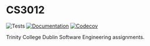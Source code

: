 # CS3012
![Tests](https://github.com/devplayer0/cs3012/workflows/Tests/badge.svg)
[![Documentation](https://github.com/devplayer0/cs3012/workflows/Documentation/badge.svg)](https://devplayer0.github.io/cs3012/)
[![Codecov](https://codecov.io/gh/devplayer0/cs3012/branch/master/graph/badge.svg)](https://codecov.io/gh/devplayer0/cs3012)

Trinity College Dublin Software Engineering assignments.
